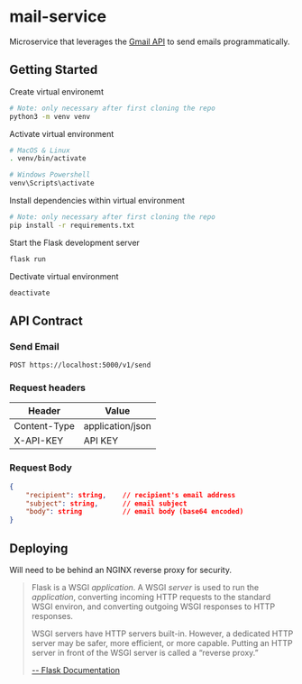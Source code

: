 # mail-service
Microservice that leverages the [Gmail API](https://developers.google.com/gmail/api/guides/sending) to send emails programmatically.

## Getting Started

Create virtual environemt
```bash
# Note: only necessary after first cloning the repo
python3 -m venv venv
```


Activate virtual environment
```bash
# MacOS & Linux
. venv/bin/activate

# Windows Powershell
venv\Scripts\activate
```

Install dependencies within virtual environment
```bash
# Note: only necessary after first cloning the repo
pip install -r requirements.txt
```

Start the Flask development server
```bash
flask run
```

Dectivate virtual environment
```bash
deactivate
```

## API Contract

### Send Email
```
POST https://localhost:5000/v1/send
```
### Request headers

| Header | Value |
| - | - |
| Content-Type | application/json |
| X-API-KEY | API KEY |

### Request Body

```json
{
	"recipient": string, 	// recipient's email address
	"subject": string, 		// email subject
	"body": string 			// email body (base64 encoded)
}
```

## Deploying

Will need to be behind an NGINX reverse proxy for security.

> Flask is a WSGI *application*. A WSGI *server* is used to run the *application*, converting incoming HTTP requests to the standard WSGI environ, and converting outgoing WSGI responses to HTTP responses.
>
> WSGI servers have HTTP servers built-in. However, a dedicated HTTP server may be safer, more efficient, or more capable. Putting an HTTP server in front of the WSGI server is called a “reverse proxy.”
>
> [-- Flask Documentation](https://flask.palletsprojects.com/en/2.2.x/deploying/)
